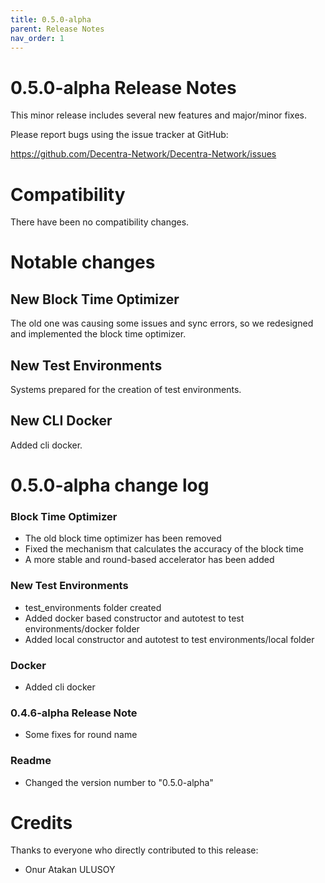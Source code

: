 ```yaml
---
title: 0.5.0-alpha
parent: Release Notes
nav_order: 1
---
```


0.5.0-alpha Release Notes
====================

This minor release includes several new features and major/minor fixes.

Please report bugs using the issue tracker at GitHub:

  <https://github.com/Decentra-Network/Decentra-Network/issues>

Compatibility
==============

There have been no compatibility changes.

Notable changes
===============

## New Block Time Optimizer
The old one was causing some issues and sync errors, so we redesigned and implemented the block time optimizer.

## New Test Environments
Systems prepared for the creation of test environments.

## New CLI Docker
Added cli docker.

0.5.0-alpha change log
=================

### Block Time Optimizer
- The old block time optimizer has been removed
- Fixed the mechanism that calculates the accuracy of the block time
- A more stable and round-based accelerator has been added

### New Test Environments
- test_environments folder created
- Added docker based constructor and autotest to test environments/docker folder
- Added local constructor and autotest to test environments/local folder

### Docker
- Added cli docker

### 0.4.6-alpha Release Note
- Some fixes for round name

### Readme
- Changed the version number to "0.5.0-alpha"

Credits
=======

Thanks to everyone who directly contributed to this release:

- Onur Atakan ULUSOY
